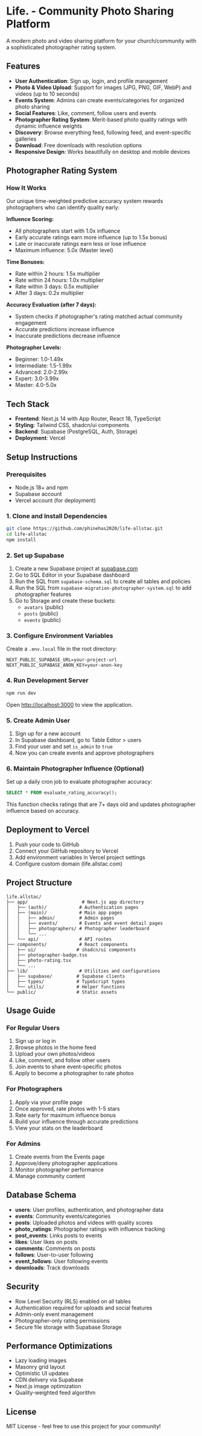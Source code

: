 # Life. - Community Photo Sharing Platform

A modern photo and video sharing platform for your church/community with a sophisticated photographer rating system.

## Features

- **User Authentication**: Sign up, login, and profile management
- **Photo & Video Upload**: Support for images (JPG, PNG, GIF, WebP) and videos (up to 10 seconds)
- **Events System**: Admins can create events/categories for organized photo sharing
- **Social Features**: Like, comment, follow users and events
- **Photographer Rating System**: Merit-based photo quality ratings with dynamic influence weights
- **Discovery**: Browse everything feed, following feed, and event-specific galleries
- **Download**: Free downloads with resolution options
- **Responsive Design**: Works beautifully on desktop and mobile devices

## Photographer Rating System

### How It Works

Our unique time-weighted predictive accuracy system rewards photographers who can identify quality early:

**Influence Scoring:**
- All photographers start with 1.0x influence
- Early accurate ratings earn more influence (up to 1.5x bonus)
- Late or inaccurate ratings earn less or lose influence
- Maximum influence: 5.0x (Master level)

**Time Bonuses:**
- Rate within 2 hours: 1.5x multiplier
- Rate within 24 hours: 1.0x multiplier
- Rate within 3 days: 0.5x multiplier
- After 3 days: 0.2x multiplier

**Accuracy Evaluation (after 7 days):**
- System checks if photographer's rating matched actual community engagement
- Accurate predictions increase influence
- Inaccurate predictions decrease influence

**Photographer Levels:**
- Beginner: 1.0-1.49x
- Intermediate: 1.5-1.99x
- Advanced: 2.0-2.99x
- Expert: 3.0-3.99x
- Master: 4.0-5.0x

## Tech Stack

- **Frontend**: Next.js 14 with App Router, React 18, TypeScript
- **Styling**: Tailwind CSS, shadcn/ui components
- **Backend**: Supabase (PostgreSQL, Auth, Storage)
- **Deployment**: Vercel

## Setup Instructions

### Prerequisites

- Node.js 18+ and npm
- Supabase account
- Vercel account (for deployment)

### 1. Clone and Install Dependencies

```bash
git clone https://github.com/phinehas2020/life-allstac.git
cd life-allstac
npm install
```

### 2. Set up Supabase

1. Create a new Supabase project at [supabase.com](https://supabase.com)
2. Go to SQL Editor in your Supabase dashboard
3. Run the SQL from `supabase-schema.sql` to create all tables and policies
4. Run the SQL from `supabase-migration-photographer-system.sql` to add photographer features
5. Go to Storage and create these buckets:
   - `avatars` (public)
   - `posts` (public)
   - `events` (public)

### 3. Configure Environment Variables

Create a `.env.local` file in the root directory:

```env
NEXT_PUBLIC_SUPABASE_URL=your-project-url
NEXT_PUBLIC_SUPABASE_ANON_KEY=your-anon-key
```

### 4. Run Development Server

```bash
npm run dev
```

Open [http://localhost:3000](http://localhost:3000) to view the application.

### 5. Create Admin User

1. Sign up for a new account
2. In Supabase dashboard, go to Table Editor > users
3. Find your user and set `is_admin` to `true`
4. Now you can create events and approve photographers

### 6. Maintain Photographer Influence (Optional)

Set up a daily cron job to evaluate photographer accuracy:

```sql
SELECT * FROM evaluate_rating_accuracy();
```

This function checks ratings that are 7+ days old and updates photographer influence based on accuracy.

## Deployment to Vercel

1. Push your code to GitHub
2. Connect your GitHub repository to Vercel
3. Add environment variables in Vercel project settings
4. Configure custom domain (life.allstac.com)

## Project Structure

```
life.allstac/
├── app/                    # Next.js app directory
│   ├── (auth)/            # Authentication pages
│   ├── (main)/            # Main app pages
│   │   ├── admin/         # Admin pages
│   │   ├── events/        # Events and event detail pages
│   │   ├── photographers/ # Photographer leaderboard
│   │   └── ...
│   └── api/               # API routes
├── components/            # React components
│   ├── ui/               # shadcn/ui components
│   ├── photographer-badge.tsx
│   ├── photo-rating.tsx
│   └── ...
├── lib/                   # Utilities and configurations
│   ├── supabase/         # Supabase clients
│   ├── types/            # TypeScript types
│   └── utils/            # Helper functions
└── public/               # Static assets
```

## Usage Guide

### For Regular Users
1. Sign up or log in
2. Browse photos in the home feed
3. Upload your own photos/videos
4. Like, comment, and follow other users
5. Join events to share event-specific photos
6. Apply to become a photographer to rate photos

### For Photographers
1. Apply via your profile page
2. Once approved, rate photos with 1-5 stars
3. Rate early for maximum influence bonus
4. Build your influence through accurate predictions
5. View your stats on the leaderboard

### For Admins
1. Create events from the Events page
2. Approve/deny photographer applications
3. Monitor photographer performance
4. Manage community content

## Database Schema

- **users**: User profiles, authentication, and photographer data
- **events**: Community events/categories
- **posts**: Uploaded photos and videos with quality scores
- **photo_ratings**: Photographer ratings with influence tracking
- **post_events**: Links posts to events
- **likes**: User likes on posts
- **comments**: Comments on posts
- **follows**: User-to-user following
- **event_follows**: User following events
- **downloads**: Track downloads

## Security

- Row Level Security (RLS) enabled on all tables
- Authentication required for uploads and social features
- Admin-only event management
- Photographer-only rating permissions
- Secure file storage with Supabase Storage

## Performance Optimizations

- Lazy loading images
- Masonry grid layout
- Optimistic UI updates
- CDN delivery via Supabase
- Next.js image optimization
- Quality-weighted feed algorithm

## License

MIT License - feel free to use this project for your community!